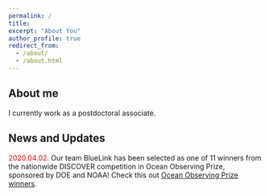 ```yaml
---
permalink: /
title: 
excerpt: "About You"
author_profile: true
redirect_from: 
  - /about/
  - /about.html
---
```


About me
------
I currently work as a postdoctoral associate.



News and Updates
------
<span style="color:red"> 2020.04.02.</span> Our team BlueLink has been selected as one of 11 winners from the nationwide DISCOVER competition in Ocean Observing Prize, sponsored by DOE and NOAA! Check this out [Ocean Observing Prize winners](https://www.herox.com/oceanobserving/community).